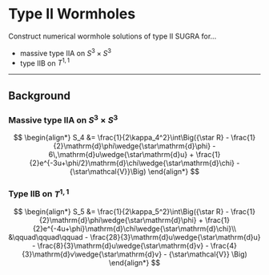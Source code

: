 # Type II Wormholes

Construct numerical wormhole solutions of type II SUGRA for...
 - massive type IIA on $S^3\times S^3$
 - type IIB on $T^{1,1}$


---
## Background

### Massive type IIA on $S^3\times S^3$
$$ \begin{align*}
    S_4 &= \frac{1}{2\kappa_4^2}\int\Big({\star R} - \frac{1}{2}\mathrm{d}\phi\wedge{\star\mathrm{d}\phi} - 6\,\mathrm{d}u\wedge{\star\mathrm{d}u} + \frac{1}{2}e^{-3u+\phi/2}\mathrm{d}\chi\wedge{\star\mathrm{d}\chi} - {\star\mathcal{V}}\Big)
\end{align*} $$


### Type IIB on $T^{1,1}$

$$ \begin{align*}
    S_5 &= \frac{1}{2\kappa_5^2}\int\Big({\star R} - \frac{1}{2}\mathrm{d}\phi\wedge{\star\mathrm{d}\phi} + \frac{1}{2}e^{-4u+\phi}\mathrm{d}\chi\wedge{\star\mathrm{d}\chi}\\
    &\qquad\qquad\qquad - \frac{28}{3}\mathrm{d}u\wedge{\star\mathrm{d}u} - \frac{8}{3}\mathrm{d}u\wedge{\star\mathrm{d}v} - \frac{4}{3}\mathrm{d}v\wedge{\star\mathrm{d}v} - {\star\mathcal{V}} \Big)
\end{align*} $$
